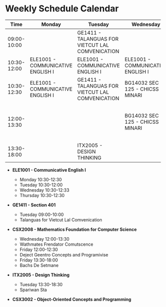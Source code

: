 # Weekly Schedule Calendar

| Time                | Monday                  | Tuesday                                             | Wednesday                                               | Thursday                                           | Friday                                                   |
|---------------------|-------------------------|-----------------------------------------------------|---------------------------------------------------------|----------------------------------------------------|----------------------------------------------------------|
| 09:00-10:00         |                         | GE1411 - TALANGUAS FOR VIETCUT LAL COMVENICATION      |                                                         |                                                    |                                                          |
| 10:30-12:00         | ELE1001 - COMMUNICATIVE ENGLISH I | ELE1001 - COMMUNICATIVE ENGLISH I                     | ELE1001 - COMMUNICATIVE ENGLISH I                         | ELE1001 - COMMUNICATIVE ENGLISH I                    |                                                          |
| 10:30-12:30         | ELE1001 - COMMUNICATIVE ENGLISH I | GE1411 - TALANGUAS FOR VIETCUT LAL COMVENICATION       | BG14032 SEC 125 - CHICSS MINARI                           | ELE1001 - COMMUNICATIVE ENGLISH I                    |                                                          |
| 12:00-13:30         |                         |                                                     | BG14032 SEC 125 - CHICSS MINARI                           | BG14032 SEC 125 - CHICSS MINARI                      | CSX2008 - MATHEMATICS FOUNDATION FOR COMPUTER SCIENCE    |
| 13:30-18:00         |                         | ITX2005 - DESIGN THINKING                            |                                                         |                                                     | BG14032 SEC 125 - BACHS DE SETMANE                      |

- **ELE1001 - Communicative English I**
  - Monday 10:30-12:30
  - Tuesday 10:30-12:00
  - Wednesday 10:30-12:33
  - Thursday 10:30-12:30

- **GE1411 - Section 401**
  - Tuesday 09:00-10:00
  - Talanguas for Vietcut Lal Comvenication

- **CSX2008 - Mathematics Foundation for Computer Science**
  - Wednesday 12:00-13:30
  - Wathmates Frendator Comutscence
  - Friday 12:00-12:30
  - Deject Geentro Concepts and Programivise
  - Friday 13:30-18:00
  - Bachs De Setmane

- **ITX2005 - Design Thinking**
  - Tuesday 13:30-18:30
  - Spariwan Sta

- **CSX3002 - Object-Oriented Concepts and Programming**

